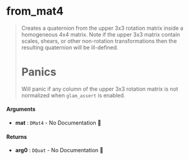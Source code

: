 # from\_mat4

>  Creates a quaternion from the upper 3x3 rotation matrix inside a homogeneous 4x4 matrix.
>  Note if the upper 3x3 matrix contain scales, shears, or other non-rotation transformations
>  then the resulting quaternion will be ill-defined.
>  # Panics
>  Will panic if any column of the upper 3x3 rotation matrix is not normalized when
>  `glam_assert` is enabled.

#### Arguments

- **mat** : `DMat4` \- No Documentation 🚧

#### Returns

- **arg0** : `DQuat` \- No Documentation 🚧